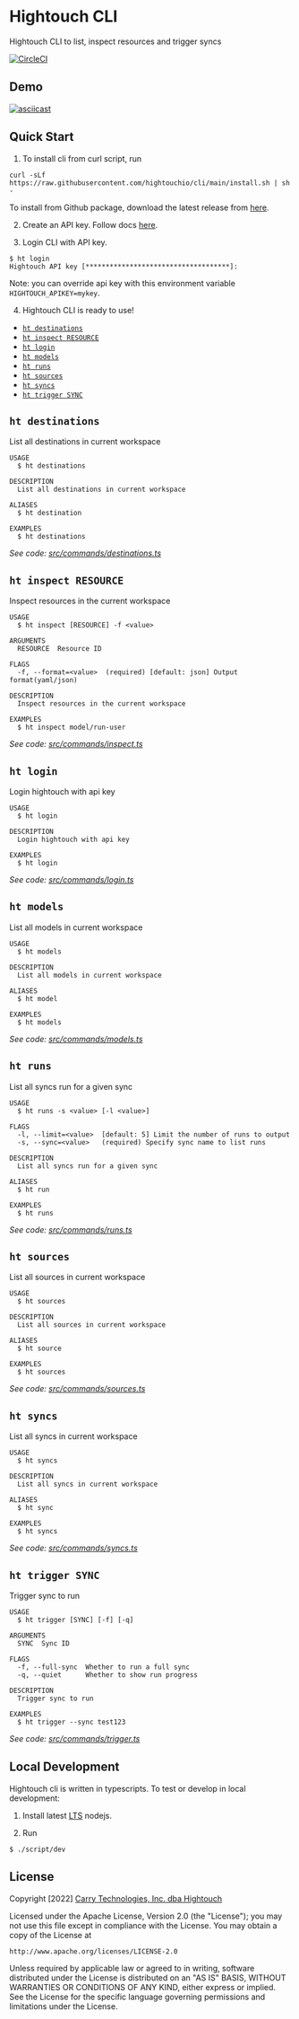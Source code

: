 # Hightouch CLI

Hightouch CLI to list, inspect resources and trigger syncs

[![CircleCI](https://circleci.com/gh/hightouchio/cli/tree/main.svg?style=shield)](https://circleci.com/gh/hightouchio/cli/tree/main)

## Demo

[![asciicast](https://asciinema.org/a/kFXceRxY6hPTlCz4YeRHv6hGt.svg)](https://asciinema.org/a/kFXceRxY6hPTlCz4YeRHv6hGt)

## Quick Start

1. To install cli from curl script, run 

```shell
curl -sLf https://raw.githubusercontent.com/hightouchio/cli/main/install.sh | sh -
```

To install from Github package, download the latest release from [here](https://github.com/hightouchio/cli/releases).

2. Create an API key. Follow docs [here](https://hightouch.io/docs/integrations/api/#authorization).

3. Login CLI with API key.

```shell
$ ht login
Hightouch API key [************************************]:
```

Note: you can override api key with this environment variable `HIGHTOUCH_APIKEY=mykey`.

4. Hightouch CLI is ready to use!

<!-- usagestop -->
<!-- commands -->
* [`ht destinations`](#ht-destinations)
* [`ht inspect RESOURCE`](#ht-inspect-resource)
* [`ht login`](#ht-login)
* [`ht models`](#ht-models)
* [`ht runs`](#ht-runs)
* [`ht sources`](#ht-sources)
* [`ht syncs`](#ht-syncs)
* [`ht trigger SYNC`](#ht-trigger-sync)

## `ht destinations`

List all destinations in current workspace

```
USAGE
  $ ht destinations

DESCRIPTION
  List all destinations in current workspace

ALIASES
  $ ht destination

EXAMPLES
  $ ht destinations
```

_See code: [src/commands/destinations.ts](https://github.com/hightouchio/cli/blob/v0.1.0/src/commands/destinations.ts)_

## `ht inspect RESOURCE`

Inspect resources in the current workspace

```
USAGE
  $ ht inspect [RESOURCE] -f <value>

ARGUMENTS
  RESOURCE  Resource ID

FLAGS
  -f, --format=<value>  (required) [default: json] Output format(yaml/json)

DESCRIPTION
  Inspect resources in the current workspace

EXAMPLES
  $ ht inspect model/run-user
```

_See code: [src/commands/inspect.ts](https://github.com/hightouchio/cli/blob/v0.1.0/src/commands/inspect.ts)_

## `ht login`

Login hightouch with api key

```
USAGE
  $ ht login

DESCRIPTION
  Login hightouch with api key

EXAMPLES
  $ ht login
```

_See code: [src/commands/login.ts](https://github.com/hightouchio/cli/blob/v0.1.0/src/commands/login.ts)_

## `ht models`

List all models in current workspace

```
USAGE
  $ ht models

DESCRIPTION
  List all models in current workspace

ALIASES
  $ ht model

EXAMPLES
  $ ht models
```

_See code: [src/commands/models.ts](https://github.com/hightouchio/cli/blob/v0.1.0/src/commands/models.ts)_

## `ht runs`

List all syncs run for a given sync

```
USAGE
  $ ht runs -s <value> [-l <value>]

FLAGS
  -l, --limit=<value>  [default: 5] Limit the number of runs to output
  -s, --sync=<value>   (required) Specify sync name to list runs

DESCRIPTION
  List all syncs run for a given sync

ALIASES
  $ ht run

EXAMPLES
  $ ht runs
```

_See code: [src/commands/runs.ts](https://github.com/hightouchio/cli/blob/v0.1.0/src/commands/runs.ts)_

## `ht sources`

List all sources in current workspace

```
USAGE
  $ ht sources

DESCRIPTION
  List all sources in current workspace

ALIASES
  $ ht source

EXAMPLES
  $ ht sources
```

_See code: [src/commands/sources.ts](https://github.com/hightouchio/cli/blob/v0.1.0/src/commands/sources.ts)_

## `ht syncs`

List all syncs in current workspace

```
USAGE
  $ ht syncs

DESCRIPTION
  List all syncs in current workspace

ALIASES
  $ ht sync

EXAMPLES
  $ ht syncs
```

_See code: [src/commands/syncs.ts](https://github.com/hightouchio/cli/blob/v0.1.0/src/commands/syncs.ts)_

## `ht trigger SYNC`

Trigger sync to run

```
USAGE
  $ ht trigger [SYNC] [-f] [-q]

ARGUMENTS
  SYNC  Sync ID

FLAGS
  -f, --full-sync  Whether to run a full sync
  -q, --quiet      Whether to show run progress

DESCRIPTION
  Trigger sync to run

EXAMPLES
  $ ht trigger --sync test123
```

_See code: [src/commands/trigger.ts](https://github.com/hightouchio/cli/blob/v0.1.0/src/commands/trigger.ts)_
<!-- commandsstop -->

## Local Development

Hightouch cli is written in typescripts. To test or develop in local development:

1. Install latest [LTS](https://nodejs.org/en/download/) nodejs.

2. Run
```shell
$ ./script/dev
```

## License

Copyright [2022] [Carry Technologies, Inc. dba Hightouch](https://hightouch.io/)

Licensed under the Apache License, Version 2.0 (the "License");
you may not use this file except in compliance with the License.
You may obtain a copy of the License at

    http://www.apache.org/licenses/LICENSE-2.0

Unless required by applicable law or agreed to in writing, software
distributed under the License is distributed on an "AS IS" BASIS,
WITHOUT WARRANTIES OR CONDITIONS OF ANY KIND, either express or implied.
See the License for the specific language governing permissions and
limitations under the License.
